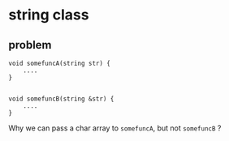# string class


## problem

	void somefuncA(string str) {
		....
	}


	void somefuncB(string &str) {
		....
	}


Why we can pass a char array to `somefuncA`, but not `somefuncB` ?
